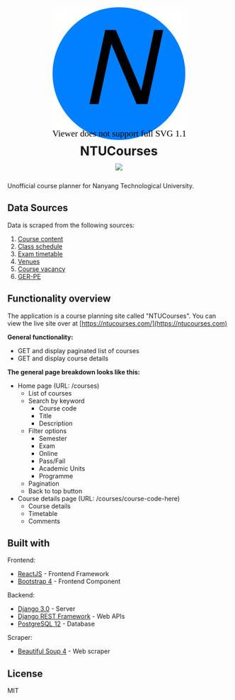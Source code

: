 <h1 align="center">
    <img src="./design/mockups/ntucourses_logo_150_150.svg" />
    <br/>
    NTUCourses
    <br/>
    <a href="https://app.netlify.com/sites/ntucourses/deploys">
        <img src="https://api.netlify.com/api/v1/badges/8f2c85b7-ec80-4d99-802c-498d2271a297/deploy-status" />
    </a>
</h1>

Unofficial course planner for Nanyang Technological University.

## Data Sources

Data is scraped from the following sources:
1. [Course content](https://wish.wis.ntu.edu.sg/webexe/owa/aus_subj_cont.main/pls/webexe/AUS_SUBJ_CONT.instruction)
1. [Class schedule](https://wish.wis.ntu.edu.sg/webexe/owa/aus_schedule.main)
1. [Exam timetable](https://wis.ntu.edu.sg/webexe/owa/exam_timetable_und.main)
1. [Venues](https://maps.ntu.edu.sg/a/search)
1. [Course vacancy](https://wish.wis.ntu.edu.sg/webexe/owa/aus_vacancy.check_vacancy)
1. [GER-PE](https://wish.wis.ntu.edu.sg/webexe/owa/aus_subj_cont2.main)

## Functionality overview

The application is a course planning site called "NTUCourses". You can view the live site over at [https://ntucourses.com/](https://ntucourses.com)

__General functionality:__
- GET and display paginated list of courses
- GET and display course details

__The general page breakdown looks like this:__
- Home page (URL: /courses)
    - List of courses
    - Search by keyword
        - Course code
        - Title
        - Description
    - Filter options
        - Semester
        - Exam
        - Online
        - Pass/Fail
        - Academic Units
        - Programme
    - Pagination
    - Back to top button
- Course details page (URL: /courses/course-code-here)
    - Course details
    - Timetable
    - Comments

## Built with

Frontend:
- [ReactJS](https://reactjs.org/) - Frontend Framework
- [Bootstrap 4](https://getbootstrap.com) - Frontend Component

Backend:
- [Django 3.0](https://www.djangoproject.com) - Server
- [Django REST Framework](https://www.django-rest-framework.org/) - Web APIs
- [PostgreSQL 12](https://www.postgresql.org) - Database

Scraper:
- [Beautiful Soup 4](https://pypi.org/project/beautifulsoup4/) - Web scraper

## License
MIT
